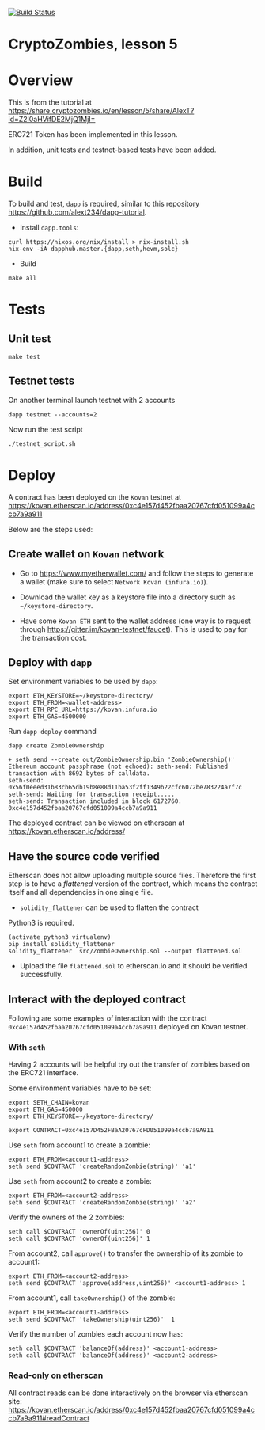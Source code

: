 [![Build Status](https://travis-ci.org/alext234/crypto-zombies-l5.svg?branch=master)](https://travis-ci.org/alext234/crypto-zombies-l5)

# CryptoZombies, lesson 5

# Overview

This is from the tutorial at https://share.cryptozombies.io/en/lesson/5/share/AlexT?id=Z2l0aHVifDE2MjQ1MjI=

ERC721 Token has been implemented in this lesson.

In addition, unit tests and testnet-based tests have been added.

# Build 

To build and test, `dapp` is required, similar to this repository https://github.com/alext234/dapp-tutorial.

- Install `dapp.tools`:

```
curl https://nixos.org/nix/install > nix-install.sh
nix-env -iA dapphub.master.{dapp,seth,hevm,solc}

```
- Build

```
make all
```

# Tests

## Unit test

```
make test
```


## Testnet tests


On another terminal launch testnet with 2 accounts

```
dapp testnet --accounts=2
```

Now run the test script

```
./testnet_script.sh
```

# Deploy

A contract has been deployed on the `Kovan` testnet at 
https://kovan.etherscan.io/address/0xc4e157d452fbaa20767cfd051099a4ccb7a9a911

Below are the steps used:

## Create wallet on `Kovan` network

- Go to https://www.myetherwallet.com/ and follow the steps to generate a wallet 
(make sure to select `Network Kovan (infura.io)`).

- Download the wallet key as a keystore file into a directory such as `~/keystore-directory`.

- Have some `Kovan ETH` sent to the wallet address (one way is to request 
  through https://gitter.im/kovan-testnet/faucet). This is used to pay for the transaction
  cost.

## Deploy with `dapp`

Set environment variables to be used by `dapp`:
```
export ETH_KEYSTORE=~/keystore-directory/
export ETH_FROM=<wallet-address>
export ETH_RPC_URL=https://kovan.infura.io
export ETH_GAS=4500000
```

Run `dapp deploy` command

```
dapp create ZombieOwnership

+ seth send --create out/ZombieOwnership.bin 'ZombieOwnership()'
Ethereum account passphrase (not echoed): seth-send: Published transaction with 8692 bytes of calldata.
seth-send: 0x56f0eeed31b83cb65db19b8e88d11ba53f2ff1349b22cfc6072be783224a7f7c
seth-send: Waiting for transaction receipt.....
seth-send: Transaction included in block 6172760.
0xc4e157d452fbaa20767cfd051099a4ccb7a9a911
```

The deployed contract can be viewed on etherscan at https://kovan.etherscan.io/address/<contract-address>

## Have the source code verified

Etherscan does not allow uploading multiple source files. Therefore the first 
step is to have a *flattened* version of the contract, which means the contract 
itself and all dependencies in one single file.

- `solidity_flattener` can be used to flatten the contract

Python3 is required.
```
(activate python3 virtualenv)
pip install solidity_flattener
solidity_flattener  src/ZombieOwnership.sol --output flattened.sol
```

- Upload the file `flattened.sol` to etherscan.io and it should be verified successfully.


## Interact with the deployed contract

Following are some examples of interaction with the contract
`0xc4e157d452fbaa20767cfd051099a4ccb7a9a911` deployed on Kovan testnet.


### With `seth`

Having 2 accounts will be helpful
try out the transfer of zombies based on the ERC721 interface.

Some environment variables have to be set:

```
export SETH_CHAIN=kovan
export ETH_GAS=450000
export ETH_KEYSTORE=~/keystore-directory/

export CONTRACT=0xc4e157D452FBaA20767cFD051099a4ccb7a9A911

```

Use `seth` from account1 to create a zombie:
```
export ETH_FROM=<account1-address>
seth send $CONTRACT 'createRandomZombie(string)' 'a1'
```

Use `seth` from account2 to create a zombie:
```
export ETH_FROM=<account2-address>
seth send $CONTRACT 'createRandomZombie(string)' 'a2'
```

Verify the owners of the 2 zombies:
```
seth call $CONTRACT 'ownerOf(uint256)' 0
seth call $CONTRACT 'ownerOf(uint256)' 1
```
From account2, call `approve()` to transfer the ownership of its zombie to account1:

```
export ETH_FROM=<account2-address>
seth send $CONTRACT 'approve(address,uint256)' <account1-address> 1
```

From account1, call `takeOwnership()` of the zombie:
```
export ETH_FROM=<account1-address>
seth send $CONTRACT 'takeOwnership(uint256)'  1
```

Verify the number of zombies each account now has:
```
seth call $CONTRACT 'balanceOf(address)' <account1-address>
seth call $CONTRACT 'balanceOf(address)' <account2-address>
```

### Read-only on etherscan

All contract reads can be done interactively on the browser via etherscan site:
https://kovan.etherscan.io/address/0xc4e157d452fbaa20767cfd051099a4ccb7a9a911#readContract
